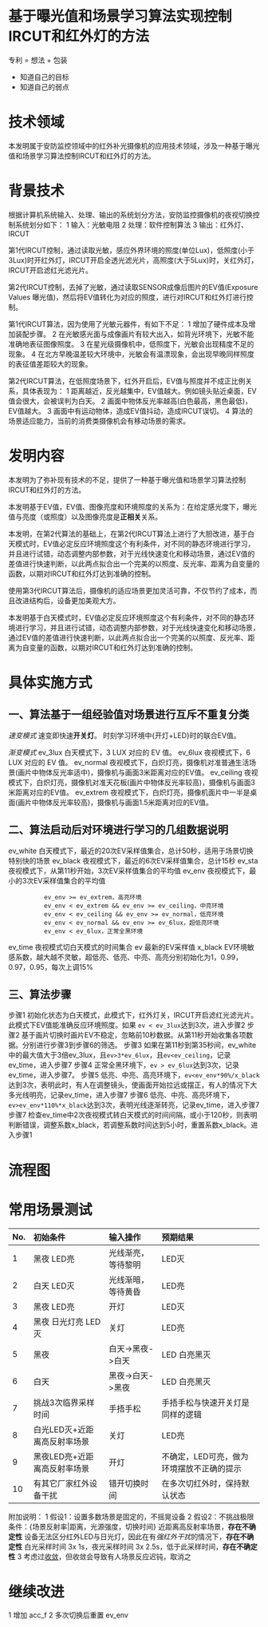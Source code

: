# 基于曝光值和场景学习算法实现控制IRCUT和红外灯的方法

专利 = 想法 + 包装

* 知道自己的目标
* 知道自己的弱点

# 技术领域

本发明属于安防监控领域中的红外补光摄像机的应用技术领域，涉及一种基于曝光值和场景学习算法控制IRCUT和红外灯的方法。

# 背景技术

根据计算机系统输入、处理、输出的系统划分方法，安防监控摄像机的夜视切换控制系统划分如下：
1 输入：光敏电阻
2 处理：软件控制算法
3 输出：红外灯、IRCUT

第1代IRCUT控制，通过读取光敏，感应外界环境的照度(单位Lux)，低照度(小于3Lux)时开红外灯，IRCUT开启全透光滤光片，高照度(大于5Lux)时，关红外灯，IRCUT开启滤红光滤光片。

第2代IRCUT控制，去掉了光敏，通过读取SENSOR成像后图片的EV值(Exposure Values 曝光值)，然后将EV值转化为对应的照度，进行对IRCUT和红外灯进行控制。

第1代IRCUT算法，因为使用了光敏元器件，有如下不足：
1 增加了硬件成本及增加装配步骤。
2 在光敏感光面与成像画片有较大出入，如背光环境下，光敏不能准确地表征图像照度。
3 在星光级摄像机中，低照度下，光敏会出现精度不足的现象。
4 在北方早晚温差较大环境中，光敏会有温漂现象，会出现早晚同样照度的表征值差距较大的现象。

第2代IRCUT算法，在低照度场景下，红外开启后，EV值与照度并不成正比例关系，具体表现为：
1 距离越近，反光越集中，EV值越大。例如镜头贴近桌面，EV值会很大，会被误判为白天。
2 画面中物体反光率越高(白色最高，黑色最低)，EV值越大。
3 画面中有运动物体，造成EV值抖动，造成IRCUT误切。
4 算法的场景适应能力，当前的消费类摄像机会有移动场景的需求。

# 发明内容

本发明为了弥补现有技术的不足，提供了一种基于曝光值和场景学习算法控制IRCUT和红外灯的方法。

本发明基于EV值，EV值、图像亮度和环境照度的关系为：在给定感光度下，曝光值与亮度（或照度）以及图像亮度是**正相关**关系。

本发明，在第2代算法的基础上，在第2代IRCUT算法上进行了大胆改进，基于白天模式时，EV值必定反应环境照度这个有利条件，对不同的静态环境进行学习，并且进行试错，动态调整内部参数，对于光线快速变化和移动场景，通过EV值的差值进行快速判断，以此两点拟合出一个完美的以照度、反光率、距离为自变量的函数，以期对IRCUT和红外灯达到准确的控制。

使用第3代IRCUT算法后，摄像机的适应场景更加灵活可靠，不仅节约了成本，而且改进结构后，设备更加美观大方。

本发明基于白天模式时，EV值必定反应环境照度这个有利条件，对不同的静态环境进行学习，并且进行试错，动态调整内部参数，对于光线快速变化和移动场景，通过EV值的差值进行快速判断，以此两点拟合出一个完美的以照度、反光率、距离为自变量的函数，以期对IRCUT和红外灯达到准确的控制。

# 具体实施方式

## 一、算法基于一组经验值对场景进行互斥不重复分类

*速变模式*
  速变即快速**开关灯**。
  时刻学习环境中{开灯+LED}时的联合EV值。

*渐变模式*
  ev_3lux     白天模式下，3 LUX 对应的 EV 值。
  ev_6lux     夜视模式下，6 LUX 对应的 EV 值。
  ev_normal   夜视模式下，白炽灯亮，摄像机对准普通生活场景(画片中物体反光率适中)，摄像机与画面3米距离对应的EV值。
  ev_ceiling  夜视模式下，白炽灯亮，摄像机对准天花板(画片中物体反光率较高)，摄像机与画面3米距离对应的EV值。
  ev_extrem   夜视模式下，白炽灯亮，摄像机面片中一半是桌面(画片中物体反光率较高)，摄像机与画面1.5米距离对应的EV值。

## 二、算法启动后对环境进行学习的几组数据说明

  ev_white    白天模式下，最近的20次EV采样值集合，总计50秒，适用于场景切换特别快的场景
  ev_black    夜视模式下，最近的6次EV采样值集合，总计15秒
  ev_sta      夜视模式下，从第11秒开始，3次EV采样值集合的平均值
  ev_env      夜视模式下，最小的3次EV采样值集合的平均值

              ev_env >= ev_extrem，高亮环境
              ev_env < ev_extrem && ev_env >= ev_ceiling，中亮环境
              ev_env < ev_ceiling && ev_env >= ev_normal，低亮环境
              ev_env < ev_normal && ev_env >= ev_6lux，超低亮环境
              ev_env < ev_6lux，正常全黑环境

  ev_time     夜视模式切白天模式的时间集合
  ev          最新的EV采样值
  x_black     EV环境敏感系数，越大越不灵敏，超低亮、低亮、中亮、高亮分别初始化为1，0.99，0.97，0.95，每次上调15%

## 三、算法步骤

  步骤1   初始化状态为白天模式，此模式下，红外灯关，IRCUT开启滤红光滤光片。此模式下EV值能准确反应环境照度。如果 `ev < ev_3lux`达到3次，进入步骤2
  步骤2   基于画片切换时画片EV不稳定，忽略前10秒数据。从第11秒开始收集各项数据。分别进行步骤3到步骤6的筛选。
  步骤3   如果在第11秒到第35秒间，ev_white中的最大值大于3倍ev_3lux，且`ev>3*ev_6lux`，且`ev<ev_ceiling`，记录ev_time，进入步骤7
  步骤4   正常全黑环境下，`ev > ev_6lux`达到3次，记录ev_time，进入步骤7。
  步骤5   低亮、中亮、高亮环境下，`ev<ev_env*90%/x_black`达到3次，表明此时，有人在调整镜头，使画面开始拉远或摆正，有人的情况下大多光线明亮，记录ev_time，进入步骤7
  步骤6   低亮、中亮、高亮环境下，`ev>ev_env*110%*x_black`达到3次，表明光线逐渐转亮，记录ev_time，进入步骤7
  步骤7   检查ev_time中2次夜视模式转白天模式的时间间隔，或小于120秒，则表明判断错误，调整系数x_black，若调整系数时间达到5小时，重置系数x_black。进入步骤1

# 流程图

# 常用场景测试

| No. | 初始条件                     | 输入操作           | 预期结果                                  |
| :-- | :------                      | :------            | :------                                   |
| 1   | 黑夜 LED亮                   | 光线渐亮，等待黎明 | LED灭                                     |
| 2   | 白天 LED灭                   | 光线渐暗，等待黄昏 | LED亮                                     |
| 3   | 黑夜 LED亮                   | 开灯               | LED灭                                     |
| 4   | 黑夜 日光灯亮 LED灭          | 关灯               | LED亮                                     |
| 5   | 黑夜                         | 白天->黑夜->白天   | LED 白亮黑灭                              |
| 6   | 白天                         | 黑夜->白天->黑夜   | LED 白亮黑灭                              |
| 7   | 挑战3次临界采样时间          | 手捂手松           | 手捂手松与快速开关灯是同样的逻辑          |
| 8   | 白光LED灭+近距离高反射率场景 | 关灯               | LED亮                                     |
| 9   | 黑夜LED亮+近距离高反射率场景 | 开灯               | 不确定，LED可亮，做为环境摆放不正确的提示 |
| 10  | 有其它厂家红外设备干扰       | 错开切换时间       | 在多次切红外时，保持默认状态              |

附加说明：
1 假设1：设置多数场景是固定的，不摇晃设备
2 假设2：不挑战极限条件：{场景反射率|距离，光源强度，切换时间}
  近距离高反射率场景，**存在不确定性**
  设备无法区分红外LED与日光灯，因此在有*强红外干扰*的情况下，**存在不确定性**
  白光采样时间 3x 1s，夜光采样时间 3x 2.5s，低于此采样时间，**存在不确定性**
3 考虑过[收敛](~/fc/encode_infrared.c.congv)，但收敛会导致有人场景反应迟钝，取消之

# 继续改进

1 增加 acc_f
2 多次切换后重置 ev_env
